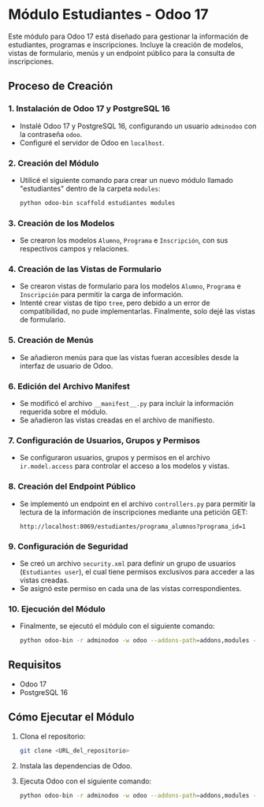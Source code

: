 # Módulo Estudiantes - Odoo 17

Este módulo para Odoo 17 está diseñado para gestionar la información de estudiantes, programas e inscripciones. Incluye la creación de modelos, vistas de formulario, menús y un endpoint público para la consulta de inscripciones.

## Proceso de Creación

### 1. Instalación de Odoo 17 y PostgreSQL 16
- Instalé Odoo 17 y PostgreSQL 16, configurando un usuario `adminodoo` con la contraseña `odoo`.
- Configuré el servidor de Odoo en `localhost`.

### 2. Creación del Módulo
- Utilicé el siguiente comando para crear un nuevo módulo llamado "estudiantes" dentro de la carpeta `modules`:
    ```bash
    python odoo-bin scaffold estudiantes modules
    ```

### 3. Creación de los Modelos
- Se crearon los modelos `Alumno`, `Programa` e `Inscripción`, con sus respectivos campos y relaciones.

### 4. Creación de las Vistas de Formulario
- Se crearon vistas de formulario para los modelos `Alumno`, `Programa` e `Inscripción` para permitir la carga de información.
- Intenté crear vistas de tipo `tree`, pero debido a un error de compatibilidad, no pude implementarlas. Finalmente, solo dejé las vistas de formulario.

### 5. Creación de Menús
- Se añadieron menús para que las vistas fueran accesibles desde la interfaz de usuario de Odoo.

### 6. Edición del Archivo Manifest
- Se modificó el archivo `__manifest__.py` para incluir la información requerida sobre el módulo.
- Se añadieron las vistas creadas en el archivo de manifiesto.

### 7. Configuración de Usuarios, Grupos y Permisos
- Se configuraron usuarios, grupos y permisos en el archivo `ir.model.access` para controlar el acceso a los modelos y vistas.

### 8. Creación del Endpoint Público
- Se implementó un endpoint en el archivo `controllers.py` para permitir la lectura de la información de inscripciones mediante una petición GET:
    ```
    http://localhost:8069/estudiantes/programa_alumnos?programa_id=1
    ```

### 9. Configuración de Seguridad
- Se creó un archivo `security.xml` para definir un grupo de usuarios (`Estudiantes user`), el cual tiene permisos exclusivos para acceder a las vistas creadas.
- Se asignó este permiso en cada una de las vistas correspondientes.

### 10. Ejecución del Módulo
- Finalmente, se ejecutó el módulo con el siguiente comando:
    ```bash
    python odoo-bin -r adminodoo -w odoo --addons-path=addons,modules -d odoo
    ```

## Requisitos

- Odoo 17
- PostgreSQL 16

## Cómo Ejecutar el Módulo

1. Clona el repositorio:
    ```bash
    git clone <URL_del_repositorio>
    ```

2. Instala las dependencias de Odoo.

3. Ejecuta Odoo con el siguiente comando:
    ```bash
    python odoo-bin -r adminodoo -w odoo --addons-path=addons,modules -d odoo
    ```

